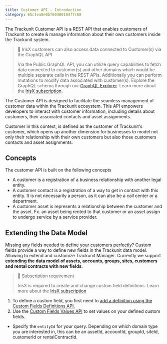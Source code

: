 ```yaml
---
title: Customer API - Introduction
category: 65c1ea0e0bf60400104f7c68
---
```

The Trackunit Customer API is a REST API that enables customers of Trackunit to create & manage information about their own customers inside the Trackunit system.

> 📘 IrisX customers can also access data connected to Customer(s) via the GraphQL API
> 
> Via the Public GraphQL API, you can utilize query capabilities to fetch data connected to customer(s) and other domains which would be multiple separate calls in the REST APIs. Additionally you can perform mutations to modify data associated with customer(s). Explore the GraphQL schema through our [GraphQL Explorer](https://apps.iris.trackunit.com/graphql-public-viewer/). Learn more about the [IrisX subscription](https://developers.trackunit.com/docs/irisx-overview).

The Customer API is designed to facilitate the seamless management of customer data within the Trackunit ecosystem. This API empowers developers to interact with customer information, including details about customers, their associated contacts and asset assignments.

Customer in this context, is defined as the customer of Trackunit's customer, which opens up another dimension for businesses to model not only their relationship with their own customers but also those customers contacts and asset assignments.

## Concepts

The customer API is built on the following concepts

- A customer is a registration of a business relationship with another legal entity.
- A customer contact is a registration of a way to get in contact with this entity. It is not necessarily a person, as it can also be a call center or a department.
- A customer asset is represents a relationship between the customer and the asset. Fx. an asset being rented to that customer or an asset assign to undergo service by a service provider.

## Extending the Data Model

Missing any fields needed to define your customers perfectly? Custom fields provide a way to define new fields in the Trackunit data model. Allowing to extend and customize Trackunit Manager. Currently we support **extending the data model of assets, accounts, groups, sites, customers and rental contracts with new fields**.

> 📘 Subscription requirement
> 
> IrisX is required to create and change custom field definitions. Learn more about the [IrisX subscription](https://developers.trackunit.com/docs/irisx-overview)

1. To define a custom field, you first need to [add a definition using the Custom Fields Definitions API.](/reference/custom-field-definitions)
2. Use the [Custom Fields Values API](/reference/custom-field-values) to set values on your defined custom fields.
- Specify the `entityId` for your query. Depending on which domain type you are interested in, this can be an assetId, accountId, groupId, siteId, customerId or rentalContractId.
